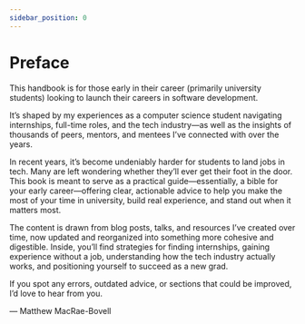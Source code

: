 ```yaml
---
sidebar_position: 0
---
```


# Preface

This handbook is for those early in their career (primarily university students) looking to launch their careers in software development.

It’s shaped by my experiences as a computer science student navigating internships, full-time roles, and the tech industry—as well as the insights of thousands of peers, mentors, and mentees I’ve connected with over the years.

In recent years, it’s become undeniably harder for students to land jobs in tech. Many are left wondering whether they’ll ever get their foot in the door. This book is meant to serve as a practical guide—essentially, a bible for your early career—offering clear, actionable advice to help you make the most of your time in university, build real experience, and stand out when it matters most.

The content is drawn from blog posts, talks, and resources I’ve created over time, now updated and reorganized into something more cohesive and digestible. Inside, you’ll find strategies for finding internships, gaining experience without a job, understanding how the tech industry actually works, and positioning yourself to succeed as a new grad.

If you spot any errors, outdated advice, or sections that could be improved, I’d love to hear from you.

— Matthew MacRae-Bovell
